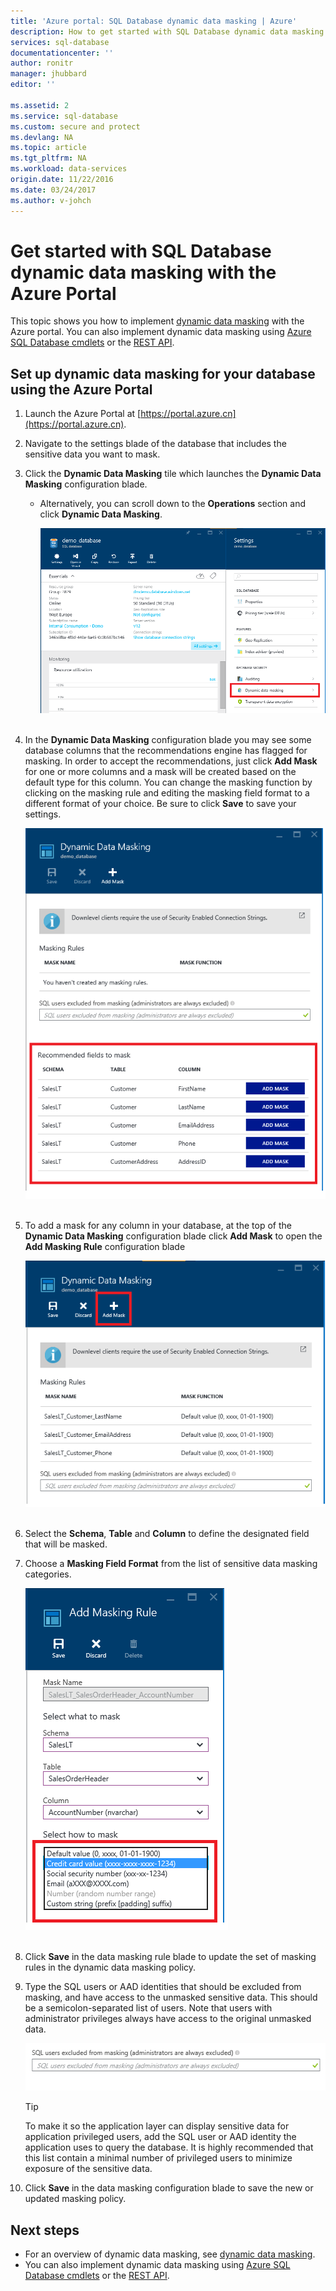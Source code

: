 ```yaml
---
title: 'Azure portal: SQL Database dynamic data masking | Azure'
description: How to get started with SQL Database dynamic data masking in the Azure Portal
services: sql-database
documentationcenter: ''
author: ronitr
manager: jhubbard
editor: ''

ms.assetid: 2
ms.service: sql-database
ms.custom: secure and protect
ms.devlang: NA
ms.topic: article
ms.tgt_pltfrm: NA
ms.workload: data-services
origin.date: 11/22/2016
ms.date: 03/24/2017
ms.author: v-johch
---
```


# Get started with SQL Database dynamic data masking with the Azure Portal

This topic shows you how to implement [dynamic data masking](./sql-database-dynamic-data-masking-get-started.md) with the Azure portal. You can also implement dynamic data masking using [Azure SQL Database cmdlets](https://msdn.microsoft.com/zh-cn/library/azure/mt574084.aspx) or the [REST API](https://msdn.microsoft.com/zh-cn/library/dn505719.aspx).

## Set up dynamic data masking for your database using the Azure Portal
1. Launch the Azure Portal at [https://portal.azure.cn](https://portal.azure.cn).
2. Navigate to the settings blade of the database that includes the sensitive data you want to mask.
3. Click the **Dynamic Data Masking** tile which launches the **Dynamic Data Masking** configuration blade.

   * Alternatively, you can scroll down to the **Operations** section and click **Dynamic Data Masking**.

     ![Navigation pane](./media/sql-database-dynamic-data-masking-get-started/4_ddm_settings_tile.png)<br/><br/>
4. In the **Dynamic Data Masking** configuration blade you may see some database columns that the recommendations engine has flagged for masking. In order to accept the recommendations, just click **Add Mask** for one or more columns and a mask will be created based on the default type for this column. You can change the masking function by clicking on the masking rule and editing the masking field format to a different format of your choice. Be sure to click **Save** to save your settings.

    ![Navigation pane](./media/sql-database-dynamic-data-masking-get-started/5_ddm_recommendations.png)<br/><br/>
5. To add a mask for any column in your database, at the top of the **Dynamic Data Masking** configuration blade click **Add Mask** to open the **Add Masking Rule** configuration blade

    ![Navigation pane](./media/sql-database-dynamic-data-masking-get-started/6_ddm_add_mask.png)<br/><br/>
6. Select the **Schema**, **Table** and **Column** to define the designated field that will be masked.
7. Choose a **Masking Field Format** from the list of sensitive data masking categories.

    ![Navigation pane](./media/sql-database-dynamic-data-masking-get-started/7_ddm_mask_field_format.png)<br/><br/>        
8. Click **Save** in the data masking rule blade to update the set of masking rules in the dynamic data masking policy.
9. Type the SQL users or AAD identities that should be excluded from masking, and have access to the unmasked sensitive data. This should be a semicolon-separated list of users. Note that users with administrator privileges always have access to the original unmasked data.

    ![Navigation pane](./media/sql-database-dynamic-data-masking-get-started/8_ddm_excluded_users.png)

   > [!TIP]
   > To make it so the application layer can display sensitive data for application privileged users, add the SQL user or AAD identity the application uses to query the database. It is highly recommended that this list contain a minimal number of privileged users to minimize exposure of the sensitive data.
   > 
   > 
10. Click **Save** in the data masking configuration blade to save the new or updated masking policy.

## Next steps

* For an overview of dynamic data masking, see [dynamic data masking](./sql-database-dynamic-data-masking-get-started.md).
* You can also implement dynamic data masking using [Azure SQL Database cmdlets](https://msdn.microsoft.com/zh-cn/library/azure/mt574084.aspx) or the [REST API](https://msdn.microsoft.com/zh-cn/library/dn505719.aspx).